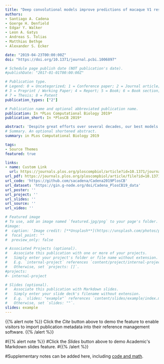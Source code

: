 ```yaml
---
title: "Deep convolutional models improve predictions of macaque V1 responses to natural images"
authors:
- Santiago A. Cadena
- Goerge H. Denfield
- Edgar Y. Walker
- Leon A. Gatys
- Andreas S. Tolias
- Matthias Bethge
- Alexander S. Ecker

date: "2019-04-23T00:00:00Z"
doi: "https://doi.org/10.1371/journal.pcbi.1006897"

# Schedule page publish date (NOT publication's date).
#publishDate: "2017-01-01T00:00:00Z"

# Publication type.
# Legend: 0 = Uncategorized; 1 = Conference paper; 2 = Journal article;
# 3 = Preprint / Working Paper; 4 = Report; 5 = Book; 6 = Book section;
# 7 = Thesis; 8 = Patent
publication_types: ["2"]

# Publication name and optional abbreviated publication name.
publication: In *PLos Computational Biology 2019*
publication_short: In *PlosCB 2019*

abstract: 'Despite great efforts over several decades, our best models of primary visual cortex (V1) still predict spiking activity quite poorly when probed with natural stimuli, highlighting our limited understanding of the nonlinear computations in V1. Recently, two approaches based on deep learning have emerged for modeling these nonlinear computations: transfer learning from artificial neural networks trained on object recognition and data-driven convolutional neural network models trained end-to-end on large populations of neurons. Here, we test the ability of both approaches to predict spiking activity in response to natural images in V1 of awake monkeys. We found that the transfer learning approach performed similarly well to the data-driven approach and both outperformed classical linear-nonlinear and wavelet-based feature representations that build on existing theories of V1. Notably, transfer learning using a pre-trained feature space required substantially less experimental time to achieve the same performance. In conclusion, multi-layer convolutional neural networks (CNNs) set the new state of the art for predicting neural responses to natural images in primate V1 and deep features learned for object recognition are better explanations for V1 computation than all previous filter bank theories. This finding strengthens the necessity of V1 models that are multiple nonlinearities away from the image domain and it supports the idea of explaining early visual cortex based on high-level functional goals.'
# Summary. An optional shortened abstract.
summary: in PLos Computational Biology 2019

tags:
- Source Themes
featured: true

links:
- name: Custom Link
  url: https://journals.plos.org/ploscompbiol/article?id=10.1371/journal.pcbi.1006897
url_pdf: https://journals.plos.org/ploscompbiol/article/file?id=10.1371/journal.pcbi.1006897&type=printable
url_code: 'https://github.com/sacadena/Cadena2019PlosCB'
url_dataset: 'https://gin.g-node.org/doi/Cadena_PlosCB19_data'
url_poster: ''
url_project: ''
url_slides: ''
url_source: ''
url_video: ''

# Featured image
# To use, add an image named `featured.jpg/png` to your page's folder. 
#image:
#  caption: 'Image credit: [**Unsplash**](https://unsplash.com/photos/pLCdAaMFLTE)'
#  focal_point: ""
#  preview_only: false

# Associated Projects (optional).
#   Associate this publication with one or more of your projects.
#   Simply enter your project's folder or file name without extension.
#   E.g. `internal-project` references `content/project/internal-project/index.md`.
#   Otherwise, set `projects: []`.
#projects:
#- internal-project

# Slides (optional).
#   Associate this publication with Markdown slides.
#   Simply enter your slide deck's filename without extension.
#   E.g. `slides: "example"` references `content/slides/example/index.md`.
#   Otherwise, set `slides: ""`.
slides: example
---
```


{{% alert note %}}
Click the *Cite* button above to demo the feature to enable visitors to import publication metadata into their reference management software.
{{% /alert %}}

#{{% alert note %}}
#Click the *Slides* button above to demo Academic's Markdown slides feature.
#{{% /alert %}}

#Supplementary notes can be added here, including [code and math](https://sourcethemes.com/academic/docs/writing-markdown-latex/).
